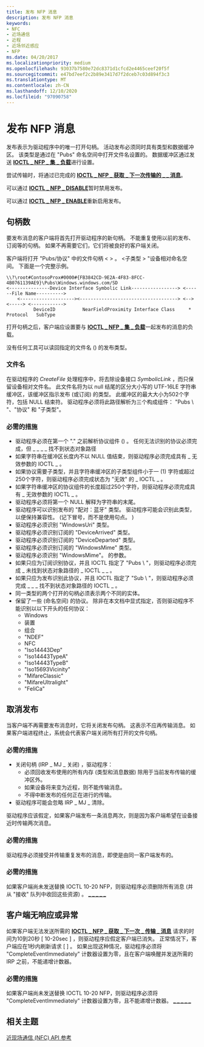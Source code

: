 ```yaml
---
title: 发布 NFP 消息
description: 发布 NFP 消息
keywords:
- NFC
- 近场通信
- 近程
- 近场邻近感应
- NFP
ms.date: 04/20/2017
ms.localizationpriority: medium
ms.openlocfilehash: 93037b7580e72dc8371d1cfcd2e4465ceef20f5f
ms.sourcegitcommit: e47bd7eef2c2b89e3417d7f2dceb7c03d894f3c3
ms.translationtype: MT
ms.contentlocale: zh-CN
ms.lasthandoff: 12/10/2020
ms.locfileid: "97090758"
---
```

# <a name="publishing-nfp-messages"></a>发布 NFP 消息


发布表示为驱动程序中的唯一打开句柄。 活动发布必须同时具有类型和数据缓冲区。 该类型是通过在 "Pubs" 命名空间中打开文件名设置的。 数据缓冲区通过发送 [**IOCTL \_ NFP \_ 集 \_ 负载**](/windows-hardware/drivers/ddi/nfpdev/ni-nfpdev-ioctl_nfp_set_payload)进行设置。

尝试传输时，将通过已完成的 [**IOCTL \_ NFP \_ 获取 \_ 下一次传输的 \_ \_ 消息**](/windows-hardware/drivers/ddi/nfpdev/ni-nfpdev-ioctl_nfp_get_next_transmitted_message)。

可以通过 [**IOCTL \_ NFP \_ DISABLE**](/windows-hardware/drivers/ddi/nfpdev/ni-nfpdev-ioctl_nfp_disable)暂时禁用发布。

可以通过 [**IOCTL \_ NFP \_ ENABLE**](/windows-hardware/drivers/ddi/nfpdev/ni-nfpdev-ioctl_nfp_enable)重新启用发布。

##  <a name="handles"></a>句柄数


要发布消息的客户端将首先打开驱动程序的新句柄。 不能重复使用以前的发布、订阅等的句柄。 如果不再需要它们，它们将被良好的客户端关闭。

客户端将打开 "Pubs/协议" 中的文件句柄 &lt; &gt; 。 &lt;子类型 &gt; "设备相对命名空间。 下面是一个完整示例。

``` syntax
\\?\root#ContosoProx#0000#{FB3842CD-9E2A-4F83-8FCC-4B0761139AE9}\Pubs\Windows.windows.com/SD
<---------------Device Interface Symbolic Link-----------------> <------File Name---------->
    <--------------------><------------------------------------> <--> <-----> <------------>
          DeviceID          NearFieldProximity Interface Class     *  Protocol   SubType
```

打开句柄之后，客户端应设置要与 [**IOCTL \_ NFP \_ 集 \_ 负载**](/windows-hardware/drivers/ddi/nfpdev/ni-nfpdev-ioctl_nfp_set_payload)一起发布的消息的负载。

没有任何工具可以读回指定的文件名 () 的发布类型。

### <a name="file-name"></a>文件名

在驱动程序的 *CreateFile* 处理程序中，将去除设备接口 *SymbolicLink* ，而只保留设备相对文件名。 此文件名将为以 null 结尾的区分大小写的 UTF-16LE 字符串缓冲区，该缓冲区指示发布 (或订阅) 的类型。 此缓冲区的最大大小为502个字符，包括 NULL 结束符。 驱动程序必须将此路径解析为三个构成组件： "Pubs \\ "、"协议" 和 "子类型"。

### <a name="required-actions"></a>必需的措施

-   驱动程序必须在第一个 "." 之前解析协议组件 () 。 任何无法识别的协议必须完成，但 \_ \_ \_ \_ 找不到状态对象路径
-   如果字符串在缓冲区长度内不以 NULL 值结束，则驱动程序必须完成具有 \_ 无效参数的 IOCTL \_ 。
-   如果协议需要子类型，并且字符串缓冲区的子类型组件小于一 (1) 字符或超过250个字符，则驱动程序必须完成状态为 "无效" 的 \_ IOCTL \_ 。
-   如果字符串缓冲区的协议组件的长度超过250个字符，则驱动程序必须完成具有 \_ 无效参数的 IOCTL \_ 。
-   驱动程序必须将第一个 NULL 解释为字符串的末尾。
-   驱动程序可以识别发布的 "配对：蓝牙" 类型。 驱动程序可能会识别此类型，以便保持兼容性。  (记下冒号，而不是使用句点。 ) 
-   驱动程序必须识别 "WindowsUri" 类型。
-   驱动程序必须识别订阅的 "DeviceArrived" 类型。
-   驱动程序必须识别订阅的 "DeviceDeparted" 类型。
-   驱动程序必须识别订阅的 "WindowsMime" 类型。
-   驱动程序必须识别 "WindowsMime"。 的参数。
-   如果只应为订阅识别协议，并且 IOCTL 指定了 "Pubs \\ "，则驱动程序必须完成 \_ 未找到状态对象路径的 \_ IOCTL \_ \_ 。
-   如果只应为发布识别此协议，并且 IOCTL 指定了 "Sub \\ "，则驱动程序必须完成 \_ \_ \_ 找不到状态对象路径的 IOCTL \_ 。
-   同一类型的两个打开的句柄必须表示两个不同的实体。
-   保留了一些 (命名空间) 的协议。 除非在本文档中显式指定，否则驱动程序不能识别以以下开头的任何协议：
    -   Windows
    -   装置
    -   组合
    -   "NDEF"
    -   NFC
    -   "Iso14443Dep"
    -   "Iso14443TypeA"
    -   "Iso14443TypeB"
    -   "Iso15693Vicinity"
    -   "MifareClassic"
    -   "MifareUltralight"
    -   "FeliCa"

## <a name="unpublish"></a>取消发布


当客户端不再需要发布消息时，它将关闭发布句柄。 这表示不应再传输消息。 如果客户端进程终止，系统会代表客户端关闭所有打开的文件句柄。

### <a name="required-actions"></a>必需的措施

-   关闭句柄 (IRP \_ MJ \_ 关闭) ，驱动程序：
    -   必须回收发布使用的所有内存 (类型和消息数据) 除用于当前发布传输的缓冲区外。
    -   如果设备将来变为近程，则不能传输消息。
    -   不得中断发布的任何正在进行的传输。
-   驱动程序可能会忽略 IRP \_ MJ \_ 清除。

驱动程序应该假定，如果客户端发布一条消息两次，则是因为客户端希望在设备接近时传输两次消息。

### <a name="required-actions"></a>必需的措施

驱动程序必须接受并传输重复发布的消息，即使是由同一客户端发布的。

### <a name="required-actions"></a>必需的措施


如果客户端尚未发送替换 IOCTL 10-20 NFP，则驱动程序必须删除所有消息 (并从 "接收" 队列中收回这些资源) 。 [**\_ \_ \_ \_ \_**](/windows-hardware/drivers/ddi/nfpdev/ni-nfpdev-ioctl_nfp_get_next_subscribed_message)

## <a name="unresponsive-or-misbehaving-clients"></a>客户端无响应或异常


如果客户端无法发送所需的 [**IOCTL \_ NFP \_ 获取 \_ 下一次 \_ 传输 \_ 消息**](/windows-hardware/drivers/ddi/nfpdev/ni-nfpdev-ioctl_nfp_get_next_transmitted_message) 请求的时间为10到20秒 \[ 10-20sec \] ，则驱动程序应假定客户端已消失。 正常情况下，客户端应在1秒内刷新请求 \[ \] 。 如果出现这种情况，驱动程序必须将 "CompleteEventImmediately" 计数器设置为零，且在客户端唤醒并发送所需的 IRP 之前，不能递增计数器。

### <a name="required-actions"></a>必需的措施

如果客户端尚未发送替换 IOCTL 10-20 NFP，则驱动程序必须将 "CompleteEventImmediately" 计数器设置为零，且不能递增计数器。 [**\_ \_ \_ \_ \_**](/windows-hardware/drivers/ddi/nfpdev/ni-nfpdev-ioctl_nfp_get_next_transmitted_message)

 

 
## <a name="related-topics"></a>相关主题
[近现场通信 (NFC) API 参考](/windows-hardware/drivers/ddi/_nfpdrivers/)
